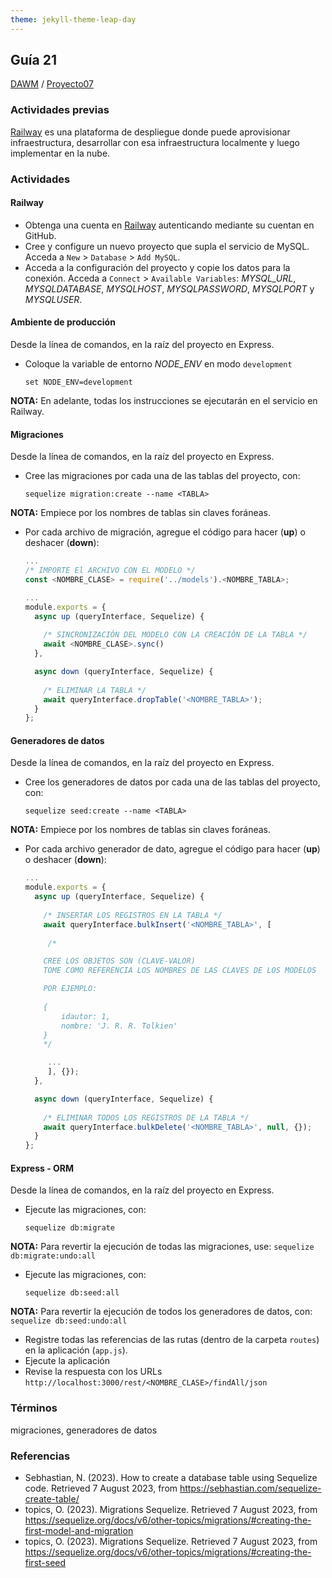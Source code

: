 ```yaml
---
theme: jekyll-theme-leap-day
---
```


## Guía 21

[DAWM](/DAWM/) / [Proyecto07](/DAWM/proyectos/2023/proyecto07)

### Actividades previas

[Railway](https://docs.railway.app/getting-started) es una plataforma de despliegue donde puede aprovisionar infraestructura, desarrollar con esa infraestructura localmente y luego implementar en la nube.

### Actividades

#### Railway

* Obtenga una cuenta en [Railway](https://railway.app/) autenticando mediante su cuentan en GitHub.
* Cree y configure un nuevo proyecto que supla el servicio de MySQL. Acceda a `New` > `Database` > `Add MySQL`.
* Acceda a la configuración del proyecto y copie los datos para la conexión. Acceda a `Connect` > `Available Variables`: _MYSQL_URL_, _MYSQLDATABASE_, _MYSQLHOST_, _MYSQLPASSWORD_, _MYSQLPORT_ y _MYSQLUSER_.

#### Ambiente de producción

Desde la línea de comandos, en la raíz del proyecto en Express.

* Coloque la variable de entorno _NODE_ENV_ en modo `development`

	```
	set NODE_ENV=development
	```

**NOTA:** En adelante, todas los instrucciones se ejecutarán en el servicio en Railway.

#### Migraciones

Desde la línea de comandos, en la raíz del proyecto en Express.

* Cree las migraciones por cada una de las tablas del proyecto, con:
	
	```
	sequelize migration:create --name <TABLA>
	```

**NOTA:** Empiece por los nombres de tablas sin claves foráneas.

* Por cada archivo de migración, agregue el código para hacer (**up**) o deshacer (**down**):

	```typescript
	...
	/* IMPORTE El ARCHIVO CON EL MODELO */
	const <NOMBRE_CLASE> = require('../models').<NOMBRE_TABLA>;
	
	...
	module.exports = {
	  async up (queryInterface, Sequelize) {
	    
	    /* SINCRONIZACIÓN DEL MODELO CON LA CREACIÓN DE LA TABLA */
	    await <NOMBRE_CLASE>.sync()
	  },

	  async down (queryInterface, Sequelize) {
	    
	    /* ELIMINAR LA TABLA */
	    await queryInterface.dropTable('<NOMBRE_TABLA>');
	  }
	};
	```

#### Generadores de datos

Desde la línea de comandos, en la raíz del proyecto en Express.

* Cree los generadores de datos por cada una de las tablas del proyecto, con:
	
	```
	sequelize seed:create --name <TABLA>
	```

**NOTA:** Empiece por los nombres de tablas sin claves foráneas.

* Por cada archivo generador de dato, agregue el código para hacer (**up**) o deshacer (**down**):

	```typescript
	...
	module.exports = {
	  async up (queryInterface, Sequelize) {
	    
	    /* INSERTAR LOS REGISTROS EN LA TABLA */
	    await queryInterface.bulkInsert('<NOMBRE_TABLA>', [
	     
	     /*

     	CREE LOS OBJETOS SON (CLAVE-VALOR)
		TOME COMO REFERENCIA LOS NOMBRES DE LAS CLAVES DE LOS MODELOS 

		POR EJEMPLO:
	     
	    {
	        idautor: 1,
	        nombre: 'J. R. R. Tolkien'
	    }
	    */

	     ...
	     ], {});
	  },

	  async down (queryInterface, Sequelize) {
	    
	    /* ELIMINAR TODOS LOS REGISTROS DE LA TABLA */
	    await queryInterface.bulkDelete('<NOMBRE_TABLA>', null, {});
	  }
	};
	```

#### Express - ORM

Desde la línea de comandos, en la raíz del proyecto en Express. 

* Ejecute las migraciones, con:
	
	```
	sequelize db:migrate
	```

**NOTA:** Para revertir la ejecución de todas las migraciones, use: `sequelize db:migrate:undo:all`

* Ejecute las migraciones, con:
	
	```
	sequelize db:seed:all
	```

**NOTA:** Para revertir la ejecución de todos los generadores de datos, con: `sequelize db:seed:undo:all`


* Registre todas las referencias de las rutas (dentro de la carpeta `routes`) en la aplicación (`app.js`).
* Ejecute la aplicación
* Revise la respuesta con los URLs `http://localhost:3000/rest/<NOMBRE_CLASE>/findAll/json`

### Términos

migraciones, generadores de datos

### Referencias

* Sebhastian, N. (2023). How to create a database table using Sequelize code. Retrieved 7 August 2023, from https://sebhastian.com/sequelize-create-table/
* topics, O. (2023). Migrations Sequelize. Retrieved 7 August 2023, from https://sequelize.org/docs/v6/other-topics/migrations/#creating-the-first-model-and-migration
* topics, O. (2023). Migrations Sequelize. Retrieved 7 August 2023, from https://sequelize.org/docs/v6/other-topics/migrations/#creating-the-first-seed